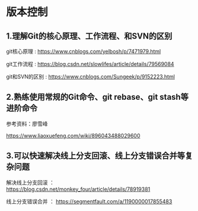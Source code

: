 # 版本控制

## 1.理解Git的核心原理、工作流程、和SVN的区别


git核心原理 : https://www.cnblogs.com/yelbosh/p/7471979.html

 

git工作流程 : https://blog.csdn.net/slowlifes/article/details/79569084

 

git和SVN的区别 : https://www.cnblogs.com/Sungeek/p/9152223.html

 

## 2.熟练使用常规的Git命令、git rebase、git stash等进阶命令


参考资料：廖雪峰

https://www.liaoxuefeng.com/wiki/896043488029600

 

## 3.可以快速解决线上分支回滚、线上分支错误合并等复杂问题


解决线上分支回滚 ： https://blog.csdn.net/monkey_four/article/details/78919381

 

线上分支错误合并 ： https://segmentfault.com/a/1190000017855483

